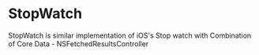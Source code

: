 # StopWatch
StopWatch is similar implementation of iOS's Stop watch with Combination of Core Data - NSFetchedResultsController
